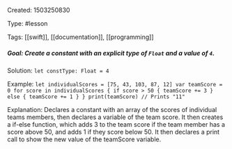 Created: 1503250830

Type: #lesson

Tags: [[swift]], [[documentation]], [[programming]]

##### Goal: Create a constant with an explicit type of `Float` and a value of `4`.

Solution: `let constType: Float = 4`


Example: ``` let individualScores = [75, 43, 103, 87, 12]
var teamScore = 0
for score in individualScores {
 if score > 50 {
 teamScore += 3
 } else {
 teamScore += 1
 }
}
print(teamScore)
// Prints "11" ```

Explanation: Declares a constant with an array of the scores of individual teams members, then declares a variable of the team score. It then creates a if-else function, which adds 3 to the team score if the team member has a score above 50, and adds 1 if they score below 50. It then declares a print call to show the new value of the teamScore variable. 